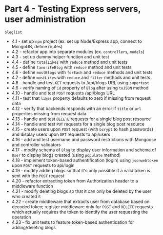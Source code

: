 # Part 4 - Testing Express servers, user administration

`bloglist`

- 4.1 - set up `npm` project (ex. set up Node/Express app, connect to MongoDB, define routes)
- 4.2 - refactor app into separate modules (ex. `controllers`, `models`)
- 4.3 - set up dummy helper function and unit test
- 4.4 - define `totalLikes` with `reduce` method and unit tests
- 4.5 - define `favoriteBlog` with `reduce` method and unit tests
- 4.6 - define `mostBlogs` with `forEach` and `reduce` methods and unit tests
- 4.7 - define `mostLikes` with `reduce` and `filter` methods and unit tests
- 4.8 - handle and test `GET` requests to /api/blogs URL using `supertest`
- 4.9 - verify naming of `id` property of `Blog` after using `toJSON` method
- 4.10 - handle and test `POST` requests /api/blogs URL
- 4.11 - test that `likes` property defaults to zero if missing from request data
- 4.12 - verify that backends responds with an error if `title` or `url` properties missing from request data
- 4.13 - handle and test `DELETE` requests for a single blog post resource
- 4.14 - handle and test `PUT` requests for a single blog post resource
- 4.15 - create users upon `POST` request (with `bcrypt` to hash passwords) and display users upon `GET` requests to api/users
- 4.16 - add and test username and password restrictions with Mongoose and controller validators
- 4.17 - modify schema of `Blog` to display user information and schema of `User` to display blogs created (using `populate` method)
- 4.18 - implement token-based authentification (login) using `jsonwebtoken` upon `POST` requests to api/login
- 4.19 - modify adding blogs so that it's only possible if a valid token is sent with the `POST` request
- 4.20 - refactor extracting token from Authorization header to a middleware function
- 4.21 - modify deleting blogs so that it can only be deleted by the user who created it
- 4.22 - create middleware that extracts user from database based on decoded token; register middleware only for `POST` and `DELETE` requests which actually requires the token to identify the user requesting the operation
- 4.23 - fix unit tests to feature token-based authentication for adding/deleting blogs

